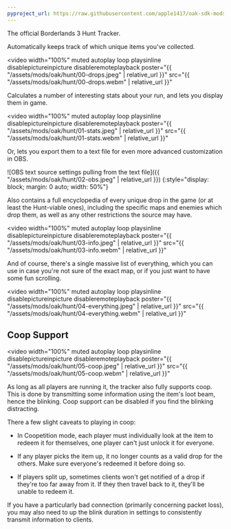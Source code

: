 ```yaml
---
pyproject_url: https://raw.githubusercontent.com/apple1417/oak-sdk-mods/master/hunt/pyproject.toml
---
```


The official Borderlands 3 Hunt Tracker.

Automatically keeps track of which unique items you've collected.

<video width="100%"
    muted autoplay loop playsinline
    disablepictureinpicture disableremoteplayback
    poster="{{ "/assets/mods/oak/hunt/00-drops.jpeg" | relative_url }}"
    src="{{ "/assets/mods/oak/hunt/00-drops.webm" | relative_url }}"
></video>

Calculates a number of interesting stats about your run, and lets you display them in game.

<video width="100%"
    muted autoplay loop playsinline
    disablepictureinpicture disableremoteplayback
    poster="{{ "/assets/mods/oak/hunt/01-stats.jpeg" | relative_url }}"
    src="{{ "/assets/mods/oak/hunt/01-stats.webm" | relative_url }}"
></video>

Or, lets you export them to a text file for even more advanced customization in OBS.

![OBS text source settings pulling from the text file]({{ "/assets/mods/oak/hunt/02-obs.jpeg" | relative_url }})
{:style="display: block; margin: 0 auto; width: 50%"}

Also contains a full encyclopedia of every unique drop in the game (or at least the Hunt-viable
ones), including the specific maps and enemies which drop them, as well as any other restrictions
the source may have.

<video width="100%"
    muted autoplay loop playsinline
    disablepictureinpicture disableremoteplayback
    poster="{{ "/assets/mods/oak/hunt/03-info.jpeg" | relative_url }}"
    src="{{ "/assets/mods/oak/hunt/03-info.webm" | relative_url }}"
></video>


And of course, there's a single massive list of everything, which you can use in case you're not
sure of the exact map, or if you just want to have some fun scrolling.

<video width="100%"
    muted autoplay loop playsinline
    disablepictureinpicture disableremoteplayback
    poster="{{ "/assets/mods/oak/hunt/04-everything.jpeg" | relative_url }}"
    src="{{ "/assets/mods/oak/hunt/04-everything.webm" | relative_url }}"
></video>

## Coop Support

<video width="100%"
    muted autoplay loop playsinline
    disablepictureinpicture disableremoteplayback
    poster="{{ "/assets/mods/oak/hunt/05-coop.jpeg" | relative_url }}"
    src="{{ "/assets/mods/oak/hunt/05-coop.webm" | relative_url }}"
></video>

As long as all players are running it, the tracker also fully supports coop. This is done by
transmitting some information using the item's loot beam, hence the blinking. Coop support can be
disabled if you find the blinking distracting.

There a few slight caveats to playing in coop:

- In Coopetition mode, each player must individually look at the item to redeem it for themselves,
  one player can't just unlock it for everyone.

- If any player picks the item up, it no longer counts as a valid drop for the others. Make sure
  everyone's redeemed it before doing so.

- If players split up, sometimes clients won't get notified of a drop if they're too far away from
  it. If they then travel back to it, they'll be unable to redeem it.

If you have a particularly bad connection (primarily concerning packet loss), you may also need to up
the blink duration in settings to consistently transmit information to clients.

